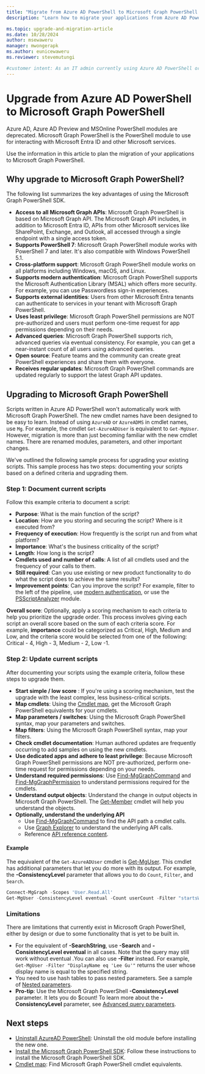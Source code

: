 ```yaml
---
title: "Migrate from Azure AD PowerShell to Microsoft Graph PowerShell."
description: "Learn how to migrate your applications from Azure AD PowerShell to Microsoft Graph PowerShell."

ms.topic: upgrade-and-migration-article
ms.date: 10/28/2024
author: msewaweru
manager: mwongerapk
ms.author: eunicewaweru
ms.reviewer: stevemutungi

#customer intent: As an IT admin currently using Azure AD PowerShell or MSOnline, I want to upgrade to Microsoft Graph PowerShell, so that I can access all Microsoft Graph APIs, use PowerShell 7, have cross-platform support, and take advantage of modern authentication and advanced queries.
---
```


# Upgrade from Azure AD PowerShell to Microsoft Graph PowerShell

Azure AD, Azure AD Preview and MSOnline PowerShell modules are deprecated. Microsoft Graph PowerShell is the PowerShell module to use for interacting with Microsoft Entra ID and other Microsoft services.

Use the information in this article to plan the migration of your applications to Microsoft Graph PowerShell.

## Why upgrade to Microsoft Graph PowerShell?

The following list summarizes the key advantages of using the Microsoft Graph PowerShell SDK.

- **Access to all Microsoft Graph APIs**: Microsoft Graph PowerShell is based on Microsoft Graph API. The Microsoft Graph API includes, in addition to Microsoft Entra ID, APIs from other Microsoft services like SharePoint, Exchange, and Outlook, all accessed through a single endpoint with a single access token.
- **Supports PowerShell 7**: Microsoft Graph PowerShell module works with PowerShell 7 and later. It's also compatible with Windows PowerShell 5.1.
- **Cross-platform support**: Microsoft Graph PowerShell module works on all platforms including Windows, macOS, and Linux.
- **Supports modern authentication**: Microsoft Graph PowerShell supports the Microsoft Authentication Library (MSAL) which offers more security. For example, you can use Passwordless sign-in experiences.
- **Supports external identities**: Users from other Microsoft Entra tenants can authenticate to services in your tenant with Microsoft Graph PowerShell.
- **Uses least privilege**: Microsoft Graph PowerShell permissions are NOT pre-authorized and users must perform one-time request for app permissions depending on their needs.
- **Advanced queries**: Microsoft Graph PowerShell supports rich, advanced queries via eventual consistency. For example, you can get a near-instant count of all users using advanced queries.
- **Open source**: Feature teams and the community can create great PowerShell experiences and share them with everyone.
- **Receives regular updates**: Microsoft Graph PowerShell commands are updated regularly to support the latest Graph API updates.

## Upgrading to Microsoft Graph PowerShell

Scripts written in Azure AD PowerShell won't automatically work with Microsoft Graph PowerShell. The new cmdlet names have been designed to be easy to learn. Instead of using `AzureAD` or `AzureADMS` in cmdlet names, use `Mg`. For example, the cmdlet `Get-AzureADUser` is equivalent to `Get-MgUser`. However, migration is more than just becoming familiar with the new cmdlet names. There are renamed modules, parameters, and other important changes.

We've outlined the following sample process for upgrading your existing scripts. This sample process has two steps: documenting your scripts based on a defined criteria and upgrading them.

### Step 1: Document current scripts

Follow this example criteria to document a script:

- **Purpose**: What is the main function of the script?
- **Location**: How are you storing and securing the script? Where is it executed from?
- **Frequency of execution**: How frequently is the script run and from what platform?
- **Importance**: What's the business criticality of the script?
- **Length**: How long is the script?
- **Cmdlets used and number of calls**: A list of all cmdlets used and the frequency of your calls to them.
- **Still required**: Can you use existing or new product functionality to do what the script does to achieve the same results?
- **Improvement points**: Can you improve the script? For example, filter to the left of the pipeline, use [modern authentication](/azure/active-directory/authentication/concept-authentication-passwordless), or use the [PSScriptAnalyzer](/powershell/module/psscriptanalyzer) module.

**Overall score**: Optionally, apply a scoring mechanism to each criteria to help you prioritize the upgrade order. This process involves giving each script an overall score based on the sum of each criteria score. For example, **importance** could be categorized as Critical, High, Medium and Low, and the criteria score would be selected from one of the following: Critical - 4, High - 3, Medium - 2, Low -1.

### Step 2: Update current scripts

After documenting your scripts using the example criteria, follow these steps to upgrade them.

- **Start simple / low score** : If you're using a scoring mechanism, test the upgrade with the least complex, less business-critical scripts.
- **Map cmdlets**: Using the [Cmdlet map](azuread-msoline-cmdlet-map.md), get the Microsoft Graph PowerShell equivalents for your cmdlets.
- **Map parameters / switches**: Using the Microsoft Graph PowerShell syntax, map your parameters and switches.
- **Map filters**: Using the Microsoft Graph PowerShell syntax, map your filters.
- **Check cmdlet documentation**: Human authored updates are frequently occurring to add samples on using the new cmdlets.
- **Use dedicated apps and adhere to least privilege**: Because Microsoft Graph PowerShell permissions are NOT pre-authorized, perform one-time request for permissions depending on your needs.
- **Understand required permissions**: Use [Find-MgGraphCommand](find-mg-graph-command.md) and [Find-MgGraphPermission](find-mg-graph-permission.md) to understand permissions required for the cmdlets.
- **Understand output objects**: Understand the change in output objects in Microsoft Graph PowerShell. The [Get-Member](/powershell/module/microsoft.powershell.utility/get-member) cmdlet will help you understand the objects.
- **Optionally, understand the underlying API**
  - Use [Find-MgGraphCommand](find-mg-graph-command.md) to find the API path a cmdlet calls.
  - Use [Graph Explorer](https://developer.microsoft.com/en-us/graph/graph-explorer) to understand the underlying API calls.
  - Reference [API reference content](/graph/api/overview).

#### Example

The equivalent of the `Get-AzureADUser` cmdlet is [Get-MgUser](/powershell/module/microsoft.graph.users/get-mguser?view=graph-powershell-1.0&preserve-view=true). This cmdlet has additional parameters that let you do more with its output. For example, the **-ConsistencyLevel** parameter that allows you to do `Count`, `Filter`, and `Search`.

```powershell
Connect-MgGraph -Scopes 'User.Read.All'
Get-MgUser -ConsistencyLevel eventual -Count userCount -Filter "startsWith(DisplayName, 'a')" -Top 1
```

### Limitations

There are limitations that currently exist in Microsoft Graph PowerShell, either by design or due to some functionality that is yet to be built in.

- For the equivalent of **-SearchString**, use **-Search** and **-ConsistencyLevel eventual** in all cases. Note that the query may still work without eventual .You can also use **-Filter** instead. For example, `Get-MgUser -Filter "DisplayName eq 'Lee Gu'"` returns the user whose display name is equal to the specified string.
- You need to use hash tables to pass nested parameters. See a sample of [Nested parameters](https://github.com/microsoftgraph/msgraph-sdk-powershell/blob/dev/samples/9-Applications.ps1#L28-L43).
- **Pro-tip**: Use the Microsoft Graph PowerShell **-ConsistencyLevel** parameter. It lets you do $count! To learn more about the **-ConsistencyLevel** parameter, see [Advanced query parameters](/graph/aad-advanced-queries).

## Next steps

- [Uninstall AzureAD PowerShell](/powershell/azure/active-directory/install-previous-version): Uninstall the old module before installing the new one.
- [Install the Microsoft Graph PowerShell SDK](/graph/powershell/installation): Follow these instructions to install the Microsoft Graph PowerShell SDK.
- [Cmdlet map](azuread-msoline-cmdlet-map.md): Find Microsoft Graph PowerShell cmdlet equivalents.
